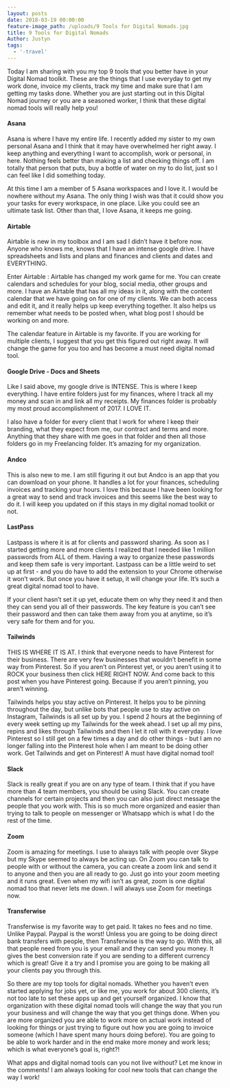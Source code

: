 ```yaml
---
layout: posts
date: 2018-03-19 00:00:00
feature-image_path: /uploads/9 Tools for Digital Nomads.jpg
title: 9 Tools for Digital Nomads
Author: Justyn
tags:
  - '-travel'
---
```


Today I am sharing with you my top 9 tools that you better have in your Digital Nomad toolkit. These are the things that I use everyday to get my work done, invoice my clients, track my time and make sure that I am getting my tasks done. Whether you are just starting out in this Digital Nomad journey or you are a seasoned worker, I think that these digital nomad tools will really help you!

#### Asana

Asana is where I have my entire life. I recently added my sister to my own personal Asana and I think that it may have overwhelmed her right away. I keep anything and everything I want to accomplish, work or personal, in here. Nothing feels better than making a list and checking things off. I am totally that person that puts, buy a bottle of water on my to do list, just so I can feel like I did something today.

At this time I am a member of 5 Asana workspaces and I love it. I would be nowhere without my Asana. The only thing I wish was that it could show you your tasks for every workspace, in one place. Like you could see an ultimate task list. Other than that, I love Asana, it keeps me going.

#### Airtable

Airtable is new in my toolbox and I am sad I didn’t have it before now. Anyone who knows me, knows that I have an intense google drive. I have spreadsheets and lists and plans and finances and clients and dates and EVERYTHING.

Enter Airtable : Airtable has changed my work game for me. You can create calendars and schedules for your blog, social media, other groups and more. I have an Airtable that has all my ideas in it, along with the content calendar that we have going on for one of my clients. We can both access and edit it, and it really helps up keep everything together. It also helps us remember what needs to be posted when, what blog post I should be working on and more.

The calendar feature in Airtable is my favorite. If you are working for multiple clients, I suggest that you get this figured out right away. It will change the game for you too and has become a must need digital nomad tool.

#### Google Drive - Docs and Sheets

Like I said above, my google drive is INTENSE. This is where I keep everything. I have entire folders just for my finances, where I track all my money and scan in and link all my receipts. My finances folder is probably my most proud accomplishment of 2017. I LOVE IT.

I also have a folder for every client that I work for where I keep their branding, what they expect from me, our contract and terms and more. Anything that they share with me goes in that folder and then all those folders go in my Freelancing folder. It’s amazing for my organization. &nbsp;

#### Andco

This is also new to me. I am still figuring it out but Andco is an app that you can download on your phone. It handles a lot for your finances, scheduling invoices and tracking your hours. I love this because I have been looking for a great way to send and track invoices and this seems like the best way to do it. I will keep you updated on if this stays in my digital nomad toolkit or not.

#### LastPass

Lastpass is where it is at for clients and password sharing. As soon as I started getting more and more clients I realized that I needed like 1 million passwords from ALL of them. Having a way to organize these passwords and keep them safe is very important. Lastpass can be a little weird to set up at first - and you do have to add the extension to your Chrome otherwise it won’t work. But once you have it setup, it will change your life. It’s such a great digital nomad tool to have.

If your client hasn’t set it up yet, educate them on why they need it and then they can send you all of their passwords. The key feature is you can’t see their password and then can take them away from you at anytime, so it’s very safe for them and for you.

#### Tailwinds

THIS IS WHERE IT IS AT. I think that everyone needs to have Pinterest for their business. There are very few businesses that wouldn’t benefit in some way from Pinterest. So if you aren’t on Pinterest yet, or you aren’t using it to ROCK your business then click HERE RIGHT NOW. And come back to this post when you have Pinterest going. Because if you aren’t pinning, you aren’t winning.

Tailwinds helps you stay active on Pinterest. It helps you to be pinning throughout the day, but unlike bots that people use to stay active on Instagram, Tailwinds is all set up by you. I spend 2 hours at the beginning of every week setting up my Tailwinds for the week ahead. I set up all my pins, repins and likes through Tailwinds and then I let it roll with it everyday. I love Pinterest so I still get on a few times a day and do other things - but I am no longer falling into the Pinterest hole when I am meant to be doing other work. Get Tailwinds and get on Pinterest! A must have digital nomad tool!

#### Slack

Slack is really great if you are on any type of team. I think that if you have more than 4 team members, you should be using Slack. You can create channels for certain projects and then you can also just direct message the people that you work with. This is so much more organized and easier than trying to talk to people on messenger or Whatsapp which is what I do the rest of the time.

#### Zoom

Zoom is amazing for meetings. I use to always talk with people over Skype but my Skype seemed to always be acting up. On Zoom you can talk to people with or without the camera, you can create a zoom link and send it to anyone and then you are all ready to go. Just go into your zoom meeting and it runs great. Even when my wifi isn’t as great, zoom is one digital nomad too that never lets me down. I will always use Zoom for meetings now.

#### Transferwise

Transferwise is my favorite way to get paid. It takes no fees and no time. Unlike Paypal. Paypal is the worst! Unless you are going to be doing direct bank transfers with people, then Transferwise is the way to go. With this, all that people need from you is your email and they can send you money. It gives the best conversion rate if you are sending to a different currency which is great! Give it a try and I promise you are going to be making all your clients pay you through this.

So there are my top tools for digital nomads. Whether you haven’t even started applying for jobs yet, or like me, you work for about 300 clients, it’s not too late to set these apps up and get yourself organized. I know that organization with these digital nomad tools will change the way that you run your business and will change the way that you get things done. When you are more organized you are able to work more on actual work instead of looking for things or just trying to figure out how you are going to invoice someone (which I have spent many hours doing before). You are going to be able to work harder and in the end make more money and work less; which is what everyone’s goal is, right?!

What apps and digital nomad tools can you not live without? Let me know in the comments! I am always looking for cool new tools that can change the way I work!